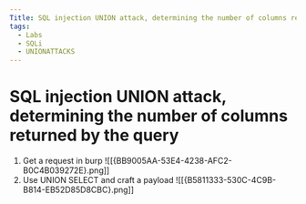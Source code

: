 ```yaml
---
Title: SQL injection UNION attack, determining the number of columns returned by the query
tags:
  - Labs
  - SQLi
  - UNIONATTACKS
---
```

# SQL injection UNION attack, determining the number of columns returned by the query
1. Get a request in burp
 ![[{BB9005AA-53E4-4238-AFC2-B0C4B039272E}.png]]
2. Use UNION SELECT and craft a payload
![[{B5811333-530C-4C9B-B814-EB52D85D8CBC}.png]]



